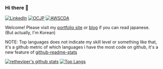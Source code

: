 ### Hi there 👋

[![LinkedIn](https://img.shields.io/badge/%20-LinkedIn-blue?style=flat-square&logo=linkedin&logoColor=ffffff)](https://www.linkedin.com/in/英斌-金-6736ba194/)
[![OCJP](https://img.shields.io/badge/-Oracle%20Certified%20Java%20Programmer-%23007396?style=flat-square&logo=java&link=https://www.youracclaim.com/badges/020a807c-24db-4d51-80a2-6416242c37ba/public_url)](https://www.youracclaim.com/badges/020a807c-24db-4d51-80a2-6416242c37ba/public_url)
[![AWSCDA](https://img.shields.io/badge/-AWS%20Certified%20Developer%20--%20Associate-%23232F3E?style=flat-square&logo=amazon-aws&link=https://www.youracclaim.com/badges/fc543ac3-7a8c-4bfa-b443-25772a942ba9/public_url)](https://www.youracclaim.com/badges/fc543ac3-7a8c-4bfa-b443-25772a942ba9/public_url)

Welcome! Please visit my [portfolio site](https://retheviper.netlify.app) or [blog](https://retheviper.github.io) if you can read japanese. (But actually, I'm Korean)

NOTE: Top languages does not indicate my skill level or something like that, it's a github metric of which languages i have the most code on github, it's a new feature of [github-readme-stats](https://github.com/anuraghazra/github-readme-stats)

[![retheviper's github stats](https://github-readme-stats.vercel.app/api?username=retheviper&count_private=true)](https://github.com/anuraghazra/github-readme-stats)
[![Top Langs](https://github-readme-stats.vercel.app/api/top-langs/?username=retheviper&layout=compact&hide=javascript,html,css,scss&langs_count=8)](https://github.com/anuraghazra/github-readme-stats)
